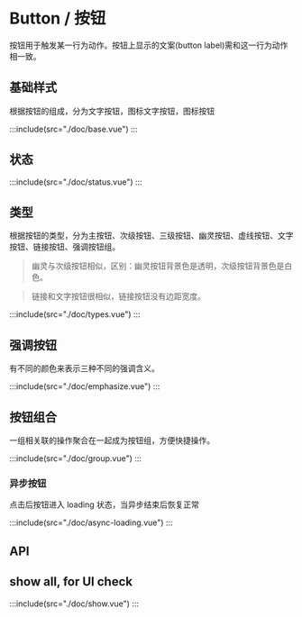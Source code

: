 <style lang="scss">
  .demo-button{
    .wt-btn + .wt-btn{
      margin-left: 10px;
    }
  }
  
  .demo-btn-group {
    text-align: left;
    display: flex;
    align-items: center;
    justify-content: space-around;
    .wt-btn + .wt-btn{
      margin-left: 0px;
    }
  }
  .demo-container{
    display:flex;
    justify-content: center;
    margin-bottom:20px;
    &>*{
        margin-right:30px;
        &:last-child{
            margin-right:0;
        }
    }
  }
  
</style>

# Button / 按钮

按钮用于触发某一行为动作。按钮上显示的文案(button label)需和这一行为动作相一致。

## 基础样式

根据按钮的组成，分为文字按钮，图标文字按钮，图标按钮

:::include(src="./doc/base.vue")
:::

## 状态

:::include(src="./doc/status.vue")
:::

## 类型

根据按钮的类型，分为主按钮、次级按钮、三级按钮、幽灵按钮、虚线按钮、文字按钮、链接按钮、强调按钮组。

> 幽灵与次级按钮相似，区别：幽灵按钮背景色是透明，次级按钮背景色是白色。

> 链接和文字按钮很相似，链接按钮没有边距宽度。

:::include(src="./doc/types.vue")
:::

## 强调按钮

有不同的颜色来表示三种不同的强调含义。

:::include(src="./doc/emphasize.vue")
:::

## 按钮组合

一组相关联的操作聚合在一起成为按钮组，方便快捷操作。

:::include(src="./doc/group.vue")
:::

<!-- > 文字按钮的形式和链接的形式非常像但用法不同,请参考 [链接/Link <i class="wticon wticon-link-o"></i>](/components/link) -->

### 异步按钮

点击后按钮进入 loading 状态，当异步结束后恢复正常

:::include(src="./doc/async-loading.vue")
:::

## API

<api-doc name="Button" :doc="require('./api.json')"></api-doc>

## show all, for UI check

:::include(src="./doc/show.vue")
:::

